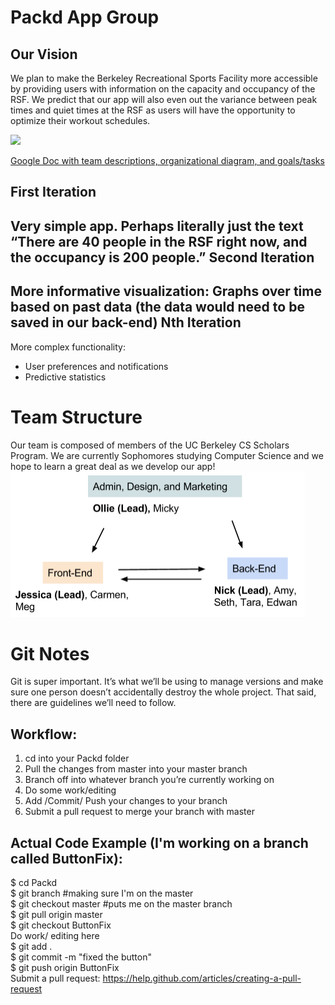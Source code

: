 Packd App Group
===============

Our Vision
-------------
We plan to make the Berkeley Recreational Sports Facility more accessible by providing users with information on the capacity and occupancy of the RSF. We predict that our app will also even out the variance between peak times and quiet times at the RSF as users will have the opportunity to optimize their workout schedules. 

<img src="http://i.imgur.com/efmVWEK.jpg">

[Google Doc with team descriptions, organizational diagram, and goals/tasks](https://docs.google.com/a/berkeley.edu/document/d/1pTSaqID6JxPohzLH787dy19iM2VnWdEP0j4ula4_LXo/edit)

First Iteration
------------
Very simple app. Perhaps literally just the text “There are 40 people in the RSF right now, and the occupancy is 200 people.”
Second Iteration
------------
More informative visualization:
Graphs over time based on past data (the data would need to be saved in our back-end)
Nth Iteration
------------
More complex functionality:
- User preferences and notifications
- Predictive statistics

Team Structure
============
Our team is composed of members of the UC Berkeley CS Scholars Program. We are currently Sophomores studying Computer Science and we hope to learn a great deal as we develop our app!
<img src="/structure.png">


Git Notes
=========

Git is super important. It’s what we’ll be using to manage versions and make sure one person doesn’t accidentally destroy the whole project. That said, there are guidelines we’ll need to follow.

Workflow:
---------
1. cd into your Packd folder
2. Pull the changes from master into your master branch
3. Branch off into whatever branch you’re currently working on
4. Do some work/editing
5. Add /Commit/ Push your changes to your branch
6. Submit a pull request to merge your branch with master

Actual Code Example (I'm working on a branch called ButtonFix):
---------------------------------------------------------------
$ cd Packd  
$ git branch #making sure I'm on the master  
$ git checkout master #puts me on the master branch  
$ git pull origin master  
$ git checkout ButtonFix  
Do work/ editing here  
$ git add .  
$ git commit -m "fixed the button"  
$ git push origin ButtonFix  
Submit a pull request: https://help.github.com/articles/creating-a-pull-request
